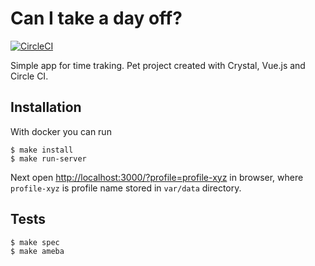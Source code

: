 # Can I take a day off?

[![CircleCI](https://circleci.com/gh/anwinged/dayoff/tree/master.svg?style=svg)](https://circleci.com/gh/anwinged/dayoff/tree/master)

Simple app for time traking. Pet project created with Crystal, Vue.js and Circle CI.

## Installation

With docker you can run

    $ make install
    $ make run-server

Next open <http://localhost:3000/?profile=profile-xyz> in browser,
where `profile-xyz` is profile name stored in `var/data` directory.

## Tests

    $ make spec
    $ make ameba
